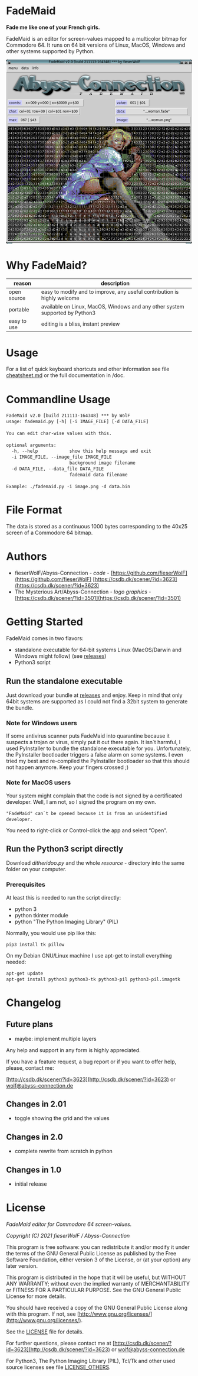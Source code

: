 # FadeMaid

**Fade me like one of your French girls.**

FadeMaid is an editor for screen-values mapped to a multicolor bitmap for Commodore 64.
It runs on 64 bit versions of Linux, MacOS, Windows and other systems supported by Python. 


![screenshot](./screenshot.png)

# Why FadeMaid?

reason | description
---|---
open source | easy to modify and to improve, any useful contribution is highly welcome
portable | available on Linux, MacOS, Windows and any other system supported by Python3
easy to use | editing is a bliss, instant preview


# Usage

For a list of quick keyboard shortcuts and other information see file [cheatsheet.md](cheatsheet.md) or the full documentation in /doc.


# Commandline Usage

    FadeMaid v2.0 [build 211113-164348] *** by WolF
    usage: fademaid.py [-h] [-i IMAGE_FILE] [-d DATA_FILE]

    You can edit char-wise values with this.

    optional arguments:
      -h, --help            show this help message and exit
      -i IMAGE_FILE, --image_file IMAGE_FILE
                            background image filename
      -d DATA_FILE, --data_file DATA_FILE
                            fademaid data filename

    Example: ./fademaid.py -i image.png -d data.bin



# File Format

The data is stored as a continuous 1000 bytes corresponding to the 40x25 screen of a Commodore 64 bitmap.



# Authors

* fieserWolF/Abyss-Connection - *code* - [https://github.com/fieserWolF](https://github.com/fieserWolF) [https://csdb.dk/scener/?id=3623](https://csdb.dk/scener/?id=3623)
* The Mysterious Art/Abyss-Connection - *logo graphics* - [https://csdb.dk/scener/?id=3501](https://csdb.dk/scener/?id=3501)

# Getting Started

FadeMaid comes in two flavors:

- standalone executable for 64-bit systems Linux (MacOS/Darwin and Windows might follow) (see [releases](https://github.com/fieserWolF/ditheridoo/releases))
- Python3 script

## Run the standalone executable

Just download your bundle at [releases](https://github.com/fieserWolF/fademaid/releases) and enjoy.
Keep in mind that only 64bit systems are supported as I could not find a 32bit system to generate the bundle.


### Note for Windows users

If some antivirus scanner puts FadeMaid into quarantine because it suspects a trojan or virus, simply put it out there again.
It isn`t harmful, I used PyInstaller to bundle the standalone executable for you.
Unfortunately, the PyInstaller bootloader triggers a false alarm on some systems.
I even tried my best and re-compiled the PyInstaller bootloader so that this should not happen anymore. Keep your fingers crossed ;)


### Note for MacOS users

Your system might complain that the code is not signed by a certificated developer. Well, I am not, so I signed the program on my own. 
```
"FadeMaid" can`t be opened because it is from an unidentified developer.
```
You need to right-click or Control-click the app and select “Open”.



## Run the Python3 script directly

Download _ditheridoo.py_ and the whole _resource_ - directory into the same folder on your computer.

### Prerequisites

At least this is needed to run the script directly:

- python 3
- python tkinter module
- python "The Python Imaging Library" (PIL)

Normally, you would use pip like this:
```
pip3 install tk pillow
```

On my Debian GNU/Linux machine I use apt-get to install everything needed:
```
apt-get update
apt-get install python3 python3-tk python3-pil python3-pil.imagetk
```


# Changelog

## Future plans


- maybe: implement multiple layers


Any help and support in any form is highly appreciated.

If you have a feature request, a bug report or if you want to offer help, please, contact me:

[http://csdb.dk/scener/?id=3623](http://csdb.dk/scener/?id=3623)
or
[wolf@abyss-connection.de](wolf@abyss-connection.de)


## Changes in 2.01

- toggle showing the grid and the values


## Changes in 2.0

- complete rewrite from scratch in python


## Changes in 1.0

- initial release


# License

_FadeMaid editor for Commodore 64 screen-values._

_Copyright (C) 2021 fieserWolF / Abyss-Connection_

This program is free software: you can redistribute it and/or modify it under the terms of the GNU General Public License as published by the Free Software Foundation, either version 3 of the License, or (at your option) any later version.

This program is distributed in the hope that it will be useful, but WITHOUT ANY WARRANTY;
without even the implied warranty of MERCHANTABILITY or FITNESS FOR A PARTICULAR PURPOSE.
See the GNU General Public License for more details.

You should have received a copy of the GNU General Public License along with this program.
If not, see [http://www.gnu.org/licenses/](http://www.gnu.org/licenses/).

See the [LICENSE](LICENSE) file for details.

For further questions, please contact me at
[http://csdb.dk/scener/?id=3623](http://csdb.dk/scener/?id=3623)
or
[wolf@abyss-connection.de](wolf@abyss-connection.de)

For Python3, The Python Imaging Library (PIL), Tcl/Tk and other used source licenses see file [LICENSE_OTHERS](LICENSE_OTHERS).


